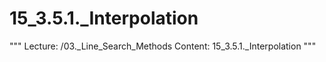 # 15_3.5.1._Interpolation

"""
Lecture: /03._Line_Search_Methods
Content: 15_3.5.1._Interpolation
"""

